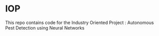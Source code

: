 # IOP
This repo contains code for the Industry Oriented Project : Autonomous Pest Detection using Neural Networks
